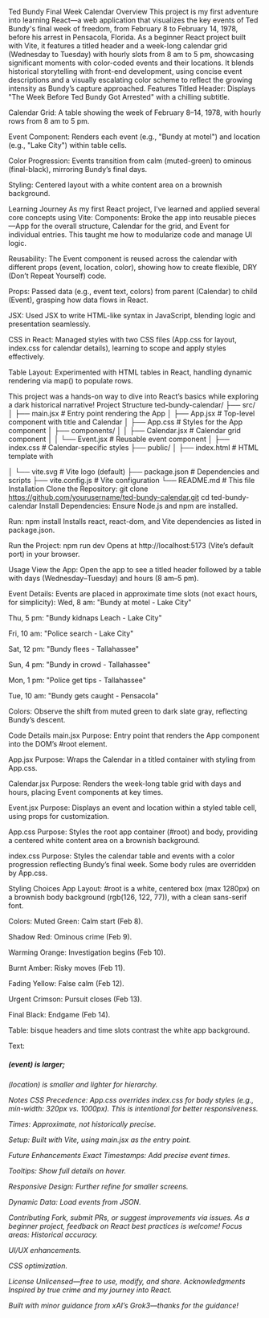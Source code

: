 Ted Bundy Final Week Calendar
Overview
This project is my first adventure into learning React—a web application that visualizes the key events of Ted Bundy's final week of freedom, from February 8 to February 14, 1978, before his arrest in Pensacola, Florida. As a beginner React project built with Vite, it features a titled header and a week-long calendar grid (Wednesday to Tuesday) with hourly slots from 8 am to 5 pm, showcasing significant moments with color-coded events and their locations. It blends historical storytelling with front-end development, using concise event descriptions and a visually escalating color scheme to reflect the growing intensity as Bundy’s capture approached.
Features
Titled Header: Displays "The Week Before Ted Bundy Got Arrested" with a chilling subtitle.

Calendar Grid: A table showing the week of February 8–14, 1978, with hourly rows from 8 am to 5 pm.

Event Component: Renders each event (e.g., "Bundy at motel") and location (e.g., "Lake City") within table cells.

Color Progression: Events transition from calm (muted-green) to ominous (final-black), mirroring Bundy’s final days.

Styling: Centered layout with a white content area on a brownish background.

Learning Journey
As my first React project, I’ve learned and applied several core concepts using Vite:
Components: Broke the app into reusable pieces—App for the overall structure, Calendar for the grid, and Event for individual entries. This taught me how to modularize code and manage UI logic.

Reusability: The Event component is reused across the calendar with different props (event, location, color), showing how to create flexible, DRY (Don’t Repeat Yourself) code.

Props: Passed data (e.g., event text, colors) from parent (Calendar) to child (Event), grasping how data flows in React.

JSX: Used JSX to write HTML-like syntax in JavaScript, blending logic and presentation seamlessly.

CSS in React: Managed styles with two CSS files (App.css for layout, index.css for calendar details), learning to scope and apply styles effectively.

Table Layout: Experimented with HTML tables in React, handling dynamic rendering via map() to populate rows.

This project was a hands-on way to dive into React’s basics while exploring a dark historical narrative!
Project Structure
ted-bundy-calendar/
├── src/
│   ├── main.jsx           # Entry point rendering the App
│   ├── App.jsx           # Top-level component with title and Calendar
│   ├── App.css           # Styles for the App component
│   ├── components/
│   │   ├── Calendar.jsx  # Calendar grid component
│   │   └── Event.jsx     # Reusable event component
│   ├── index.css         # Calendar-specific styles
├── public/
│   ├── index.html        # HTML template with <div id="root"></div>
│   └── vite.svg          # Vite logo (default)
├── package.json          # Dependencies and scripts
├── vite.config.js        # Vite configuration
└── README.md             # This file
Installation
Clone the Repository:
git clone https://github.com/yourusername/ted-bundy-calendar.git
cd ted-bundy-calendar
Install Dependencies:
Ensure Node.js and npm are installed.

Run:
npm install
Installs react, react-dom, and Vite dependencies as listed in package.json.

Run the Project:
npm run dev
Opens at http://localhost:5173 (Vite’s default port) in your browser.

Usage
View the App: Open the app to see a titled header followed by a table with days (Wednesday–Tuesday) and hours (8 am–5 pm).

Event Details: Events are placed in approximate time slots (not exact hours, for simplicity):
Wed, 8 am: "Bundy at motel - Lake City"

Thu, 5 pm: "Bundy kidnaps Leach - Lake City"

Fri, 10 am: "Police search - Lake City"

Sat, 12 pm: "Bundy flees - Tallahassee"

Sun, 4 pm: "Bundy in crowd - Tallahassee"

Mon, 1 pm: "Police get tips - Tallahassee"

Tue, 10 am: "Bundy gets caught - Pensacola"

Colors: Observe the shift from muted green to dark slate gray, reflecting Bundy’s descent.

Code Details
main.jsx
Purpose: Entry point that renders the App component into the DOM’s #root element.

App.jsx
Purpose: Wraps the Calendar in a titled container with styling from App.css.

Calendar.jsx
Purpose: Renders the week-long table grid with days and hours, placing Event components at key times.

Event.jsx
Purpose: Displays an event and location within a styled table cell, using props for customization.

App.css
Purpose: Styles the root app container (#root) and body, providing a centered white content area on a brownish background.

index.css
Purpose: Styles the calendar table and events with a color progression reflecting Bundy’s final week. Some body rules are overridden by App.css.

Styling Choices
App Layout: #root is a white, centered box (max 1280px) on a brownish body background (rgb(126, 122, 77)), with a clean sans-serif font.

Colors: 
Muted Green: Calm start (Feb 8).

Shadow Red: Ominous crime (Feb 9).

Warming Orange: Investigation begins (Feb 10).

Burnt Amber: Risky moves (Feb 11).

Fading Yellow: False calm (Feb 12).

Urgent Crimson: Pursuit closes (Feb 13).

Final Black: Endgame (Feb 14).

Table: bisque headers and time slots contrast the white app background.

Text: <h5> (event) is larger; <h6> (location) is smaller and lighter for hierarchy.

Notes
CSS Precedence: App.css overrides index.css for body styles (e.g., min-width: 320px vs. 1000px). This is intentional for better responsiveness.

Times: Approximate, not historically precise.

Setup: Built with Vite, using main.jsx as the entry point.

Future Enhancements
Exact Timestamps: Add precise event times.

Tooltips: Show full details on hover.

Responsive Design: Further refine for smaller screens.

Dynamic Data: Load events from JSON.

Contributing
Fork, submit PRs, or suggest improvements via issues. As a beginner project, feedback on React best practices is welcome! Focus areas:
Historical accuracy.

UI/UX enhancements.

CSS optimization.

License
Unlicensed—free to use, modify, and share.
Acknowledgments
Inspired by true crime and my journey into React.

Built with minor guidance from  xAI’s Grok3—thanks for the guidance!








